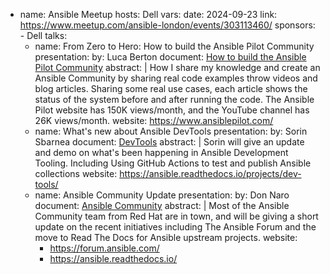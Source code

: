 - name: Ansible Meetup
  hosts: Dell
  vars:
    date: 2024-09-23
    link: https://www.meetup.com/ansible-london/events/303113460/
    sponsors:
      - Dell
  talks:
    - name: From Zero to Hero: How to build the Ansible Pilot Community
      presentation:
        by: Luca Berton
        document: [How to build the Ansible Pilot Community](fixme.pdf)
        abstract: |
            How I share my knowledge and create an Ansible Community by sharing real code examples throw
            videos and blog articles. Sharing some real use cases, each article shows the status of the system
            before and after running the code. The Ansible Pilot website has 150K views/month, and the YouTube channel
            has 26K views/month.
        website: https://www.ansiblepilot.com/
    - name: What's new about Ansible DevTools
      presentation:
        by: Sorin Sbarnea
        document: [DevTools](fixme.pdf)
        abstract: |
            Sorin will give an update and demo on what's been happening in Ansible Development Tooling.
            Including Using GitHub Actions to test and publish Ansible collections
      website: https://ansible.readthedocs.io/projects/dev-tools/
    - name: Ansible Community Update
      presentation:
        by: Don Naro
        document: [Ansible Community](fixme.pdf)
        abstract: |
            Most of the Ansible Community team from Red Hat are in town, and will be giving a short update on
            the recent initiatives including The Ansible Forum and the move to Read The Docs for Ansible upstream
            projects.
      website:
        - https://forum.ansible.com/
        - https://ansible.readthedocs.io/
